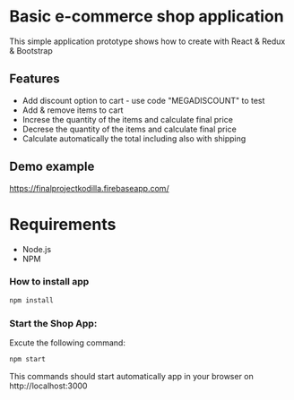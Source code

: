 # Basic e-commerce shop application

This simple application prototype shows how to create with React & Redux & Bootstrap


## Features ##
* Add discount option to cart - use code "MEGADISCOUNT" to test
* Add & remove items to cart
* Increse the quantity of the items and calculate final price
* Decrese the quantity of the items and calculate final price
* Calculate automatically the total including also with shipping

## Demo example ##
https://finalprojectkodilla.firebaseapp.com/

# Requirements #

* Node.js
* NPM

### How to install app ###
```bash
npm install
```
 ### Start the Shop App: ###
 Excute the following command:
```bash
npm start
```
This commands should start automatically app in your browser on http://localhost:3000
